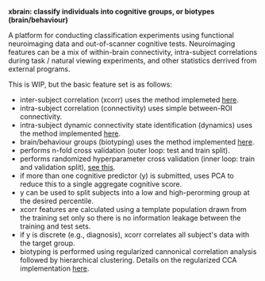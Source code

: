 **xbrain: classify individuals into cognitive groups, or biotypes (brain/behaviour)**

A platform for conducting classification experiments using functional neuroimaging data and out-of-scanner cognitive tests. Neuroimaging features can be a mix of within-brain connectivity, intra-subject correlations during task / natural viewing experiments, and other statistics derrived from external programs.

This is WIP, but the basic feature set is as follows:

+ inter-subject correlation (xcorr) uses the method implemeted [here](http://journals.plos.org/plosone/article?id=10.1371/journal.pone.0041196).
+ intra-subject correlation (connectivity) uses simple between-ROI connectivity.
+ intra-subject dynamic connectivity state identification (dynamics) uses the method implemented [here](http://journal.frontiersin.org/article/10.3389/fnhum.2014.00897/full).
+ brain/behaviour groups (biotyping) uses the method implemented [here](http://www.nature.com/nm/journal/v23/n1/full/nm.4246.html).
+ performs n-fold cross validation (outer loop: test and train split).
+ performs randomized hyperparameter cross validation (inner loop: train and validation split), [see this](http://www.jmlr.org/papers/v13/bergstra12a.html).
+ if more than one cognitive predictor (y) is submitted, uses PCA to reduce this to a single aggregate cognitive score.
+ y can be used to split subjects into a low and high-perorming group at the desired percentile.
+ xcorr features are calculated using a template population drawn from the training set only so there is no information leakage between the training and test sets.
+ if y is discrete (e.g., diagnosis), xcorr correlates all subject's data with the target group.
+ biotyping is performed using regularized cannonical correlation analysis followed by hierarchical clustering. Details on the regularized CCA implementation [here](http://journal.frontiersin.org/article/10.3389/fninf.2016.00049/full).

